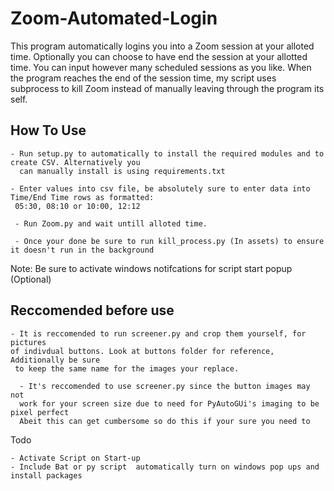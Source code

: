 # Zoom-Automated-Login

This program automatically logins you into a Zoom session at your alloted time. Optionally you can choose to have end the session at your allotted time.
You can input however many scheduled sessions as you like. When the program reaches the end of the session time, my script uses subprocess to kill Zoom instead of
manually leaving through the program its self.

## **How To Use**
```
- Run setup.py to automatically to install the required modules and to create CSV. Alternatively you 
  can manually install is using requirements.txt

- Enter values into csv file, be absolutely sure to enter data into Time/End Time rows as formatted:
 05:30, 08:10 or 10:00, 12:12
 
 - Run Zoom.py and wait untill alloted time.
 
 - Once your done be sure to run kill_process.py (In assets) to ensure it doesn't run in the background
```
Note: Be sure to activate windows notifcations for script start popup (Optional)

## **Reccomended before use**
```
- It is reccomended to run screener.py and crop them yourself, for pictures 
of indivdual buttons. Look at buttons folder for reference, Additionally be sure
 to keep the same name for the images your replace.

  - It's reccomended to use screener.py since the button images may not 
  work for your screen size due to need for PyAutoGUi's imaging to be pixel perfect
  Abeit this can get cumbersome so do this if your sure you need to
```

Todo
```
- Activate Script on Start-up
- Include Bat or py script  automatically turn on windows pop ups and install packages
```

